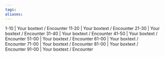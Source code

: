 ```yaml
---
tags:
aliases:
---
```


1-10 | Your boxtext / Encounter
11-20 | Your boxtext / Encounter
21-30 | Your boxtext / Encounter
31-40 | Your boxtext / Encounter
41-50 | Your boxtext / Encounter
51-00 | Your boxtext / Encounter
61-00 | Your boxtext / Encounter
71-00 | Your boxtext / Encounter
81-00 | Your boxtext / Encounter
91-00 | Your boxtext / Encounter